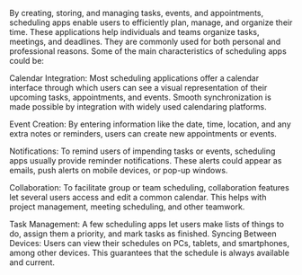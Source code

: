 By creating, storing, and managing tasks, events, and appointments, scheduling apps enable users to efficiently plan, manage, and organize their time. 
These applications help individuals and teams organize tasks, meetings, and deadlines. They are commonly used for both personal and professional reasons.
Some of the main characteristics of scheduling apps could be:

Calendar Integration: Most scheduling applications offer a calendar interface through which users can see a visual representation of their upcoming tasks, appointments, and events.
Smooth synchronization is made possible by integration with widely used calendaring platforms. 

Event Creation: By entering information like the date, time, location, and any extra notes or reminders, users can create new appointments or events.

Notifications: To remind users of impending tasks or events, scheduling apps usually provide reminder notifications. These alerts could appear as emails, push alerts on mobile devices, or pop-up windows.

Collaboration: To facilitate group or team scheduling, collaboration features let several users access and edit a common calendar. This helps with project management, meeting scheduling, and other teamwork. 

Task Management: A few scheduling apps let users make lists of things to do, assign them a priority, and mark tasks as finished. Syncing Between Devices: Users can view their schedules on PCs, tablets, and smartphones, among other devices. This guarantees that the schedule is always available and current.

